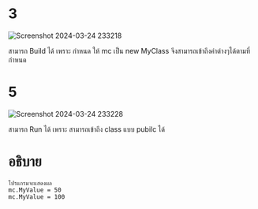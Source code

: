# 3 #
![Screenshot 2024-03-24 233218](https://github.com/ironmanwin1/03376836-OOP-2566-Lab-07/assets/144198724/d58d0aaf-caf7-483c-abab-33818f24c471)

สามารถ Build ได้ เพราะ กำหนด ให้ mc เป็น new MyClass จึงสามารถเข้าถึงค่าต่างๆได้ตามที่กำหนด
# 5 #
![Screenshot 2024-03-24 233228](https://github.com/ironmanwin1/03376836-OOP-2566-Lab-07/assets/144198724/95b57823-e706-4c18-a942-7b7f70ccb030)

สามารถ Run ได้ เพราะ สามารถเข้าถึง class แบบ pubilc ได้
# อธิบาย #
```
โปรแกรมจะแสดงผล
mc.MyValue = 50
mc.MyValue = 100
